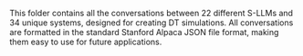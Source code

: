 This folder contains all the conversations between 22 different S-LLMs and 34 unique systems, designed for creating DT simulations. All conversations are formatted in the standard Stanford Alpaca JSON file format, making them easy to use for future applications.
